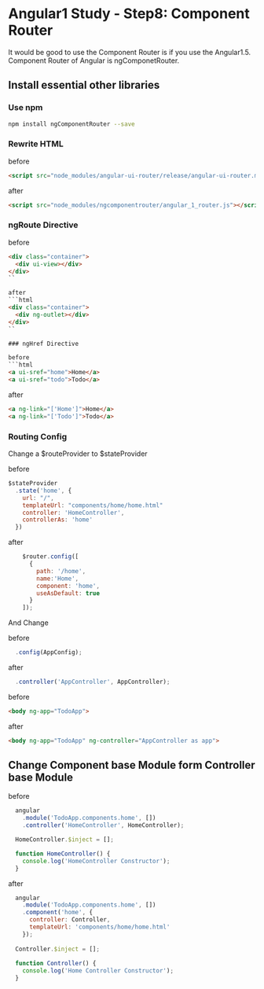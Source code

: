# Angular1 Study - Step8: Component Router

It would be good to use the Component Router is if you use the Angular1.5.
Component Router of Angular is ngComponetRouter.

## Install essential other libraries

### Use npm

```bash
npm install ngComponentRouter --save 
```

### Rewrite HTML

before
```html
<script src="node_modules/angular-ui-router/release/angular-ui-router.min.js"></script>
```

after

```html
<script src="node_modules/ngcomponentrouter/angular_1_router.js"></script>
```
### ngRoute Directive

before
```html
<div class="container">
  <div ui-view></div>
</div>
``

after
```html
<div class="container">
  <div ng-outlet></div>
</div>
``

### ngHref Directive

before
```html
<a ui-sref="home">Home</a>
<a ui-sref="todo">Todo</a>
```

after
```html
<a ng-link="['Home']">Home</a>
<a ng-link="['Todo']">Todo</a>
```

### Routing Config

Change a $routeProvider to $stateProvider

before
```javascript
$stateProvider
  .state('home', {
    url: "/",
    templateUrl: "components/home/home.html"
    controller: 'HomeController',
    controllerAs: 'home'
  })
```

after
```javascript
    $router.config([
      {
        path: '/home',
        name:'Home',
        component: 'home',
        useAsDefault: true
      }
    ]);
```

And Change

before
```javascript
  .config(AppConfig);
```

after
```javascript
  .controller('AppController', AppController);
```

before
```html
<body ng-app="TodoApp">
```

after
```html
<body ng-app="TodoApp" ng-controller="AppController as app">
```

## Change Component base Module form Controller base Module

before
```javascript
  angular
    .module('TodoApp.components.home', [])
    .controller('HomeController', HomeController);

  HomeController.$inject = [];

  function HomeController() {
    console.log('HomeController Constructor');
  }
```

after
```javascript
  angular
    .module('TodoApp.components.home', [])
    .component('home', {
      controller: Controller,
      templateUrl: 'components/home/home.html'
    });
    
  Controller.$inject = [];
  
  function Controller() {
    console.log('Home Controller Constructor');
  }
```
